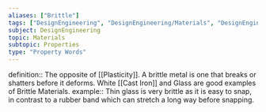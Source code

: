 ```yaml
---
aliases: ["Brittle"]
tags: ["DesignEngineering", "DesignEngineering/Materials", "DesignEngineering/Materials/Properties", "DesignEngineering/Materials/Properties/PropertyWords"]
subject: DesignEngineering
topic: Materials
subtopic: Properties
type: "Property Words"
---
```


definition:: The opposite of [[Plasticity]]. A brittle metal is one that breaks or shatters before it deforms. White [[Cast Iron]] and Glass are good examples of Brittle Materials.
example:: Thin glass is very brittle as it is easy to snap, in contrast to a rubber band which can stretch a long way before snapping. 
